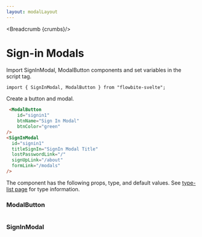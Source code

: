 ```yaml
---
layout: modalLayout
---
```


<script>
  import Htwo from '../utils/Htwo.svelte'
  import ExampleDiv from '../utils/ExampleDiv.svelte'
  import { SignInModal, ModalButton, Table, TableDefaultRow, Breadcrumb } from '$lib/index';
  import componentProps1 from '../props/ModalButton.json'
  import componentProps2 from '../props/SignInModal.json'
  let items1 = componentProps1.props
  let items2 = componentProps2.props
	let propHeader = ['Name', 'Type', 'Default']
	
	let divClass='w-full relative overflow-x-auto shadow-md sm:rounded-lg py-4'
let theadClass ='text-xs text-gray-700 uppercase bg-gray-50 dark:bg-gray-700 dark:text-white'

  let signmodal;

  let crumbs = [
    {
      label:'Home',
      href:'/'
    },
    {
      label:'Modals',
      href:'/modals/'
    },
    {
      label:'Signin modals',
      href:'/modals/signin'
    },
  ]
</script>

<Breadcrumb {crumbs}/>


<h1 class="text-3xl w-full dark:text-white py-8">Sign-in Modals</h1>

<Htwo label="Set up" />

<p class="dark:text-white text-base py-4">Import SignInModal, ModalButton components and set variables in the script tag.</p>

```html
import { SignInModal, ModalButton } from "flowbite-svelte";
```

<Htwo label="Examples" />

<ExampleDiv class="flex justify-center">
  <ModalButton
    id="signin1"
    btnName="Sign In Modal"
    btnColor="green"
  />
</ExampleDiv>

<SignInModal
  id="signin1"
  titleSignIn="SignIn Modal Title"
  lostPasswordLink="/"
  signUpLink="/about"
  formLink="/modals"
/>


<p class="dark:text-white text-base py-4">Create a button and modal.</p>

```html
 <ModalButton
    id="signin1"
    btnName="Sign In Modal"
    btnColor="green"
/>
<SignInModal
  id="signin1"
  titleSignIn="SignIn Modal Title"
  lostPasswordLink="/"
  signUpLink="/about"
  formLink="/modals"
/>
```

<Htwo label="Props" />

<p>The component has the following props, type, and default values. See <a href="/type-list">type-list page</a> for type information.</p>

<h3>ModalButton</h3>

<Table header={propHeader} {divClass} {theadClass}>
  <TableDefaultRow items={items1} rowState='hover' />
</Table>

<h3>SignInModal</h3>

<Table header={propHeader} {divClass} {theadClass}>
  <TableDefaultRow items={items2} rowState='hover' />
</Table>